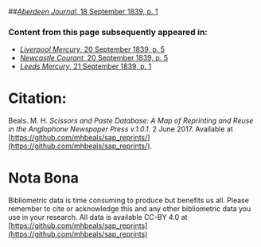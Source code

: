 ##[*Aberdeen Journal*, 18 September 1839, p. 1](https://mhbeals.github.io/sap_html/Aberdeen-Journal/Aberdeen-Journal-18-September-1839-p-1)

### Content from this page subsequently appeared in:
+ [*Liverpool Mercury*, 20 September 1839, p. 5](https://mhbeals.github.io/sap_html/Liverpool-Mercury/Liverpool-Mercury-20-September-1839-p-5)
+ [*Newcastle Courant*, 20 September 1839, p. 5](https://mhbeals.github.io/sap_html/Newcastle-Courant/Newcastle-Courant-20-September-1839-p-5)
+ [*Leeds Mercury*, 21 September 1839, p. 1](https://mhbeals.github.io/sap_html/Leeds-Mercury/Leeds-Mercury-21-September-1839-p-1)
                    
# Citation: 

Beals. M. H. *Scissors and Paste Database: A Map of Reprinting and Reuse in the Anglophone Newspaper Press v.1.0.1.* 2 June 2017. Available at [https://github.com/mhbeals/sap_reprints/](https://github.com/mhbeals/sap_reprints/). 
                    
# Nota Bona

Bibliometric data is time consuming to produce but benefits us all. Please remember to cite or acknowledge this and any other bibliometric data you use in your research. All data is available CC-BY 4.0 at [https://github.com/mhbeals/sap_reprints](https://github.com/mhbeals/sap_reprints)